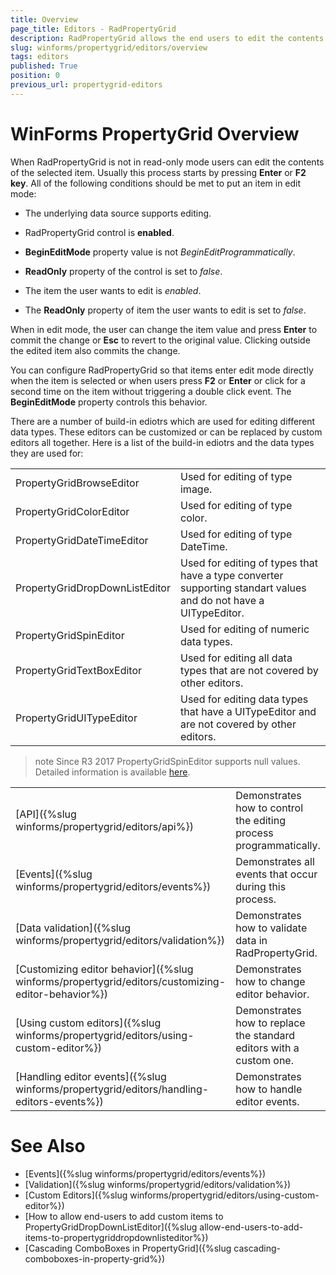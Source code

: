 ```yaml
---
title: Overview
page_title: Editors - RadPropertyGrid
description: RadPropertyGrid allows the end users to edit the contents of the selected item.
slug: winforms/propertygrid/editors/overview
tags: editors
published: True
position: 0
previous_url: propertygrid-editors
---
```


# WinForms PropertyGrid Overview

When RadPropertyGrid is not in read-only mode users can edit the contents of the selected item. Usually this process starts by pressing __Enter__ or __F2 key__. All of the following conditions should be met to put an item in edit mode:

* The underlying data source supports editing.

* RadPropertyGrid control is __enabled__.

* __BeginEditMode__ property value is not *BeginEditProgrammatically*.

* __ReadOnly__ property of the control is set to *false*.

* The item the user wants to edit is *enabled*.

* The __ReadOnly__ property of item the user wants to edit is set to *false*.

When in edit mode, the user can change the item value and press __Enter__ to commit the change or __Esc__ to revert to the original value. Clicking outside the edited item also commits the change.

You can configure RadPropertyGrid so that items enter edit mode directly when the item is selected or when users press __F2__ or __Enter__ or click for a second time on the item without triggering a double click event. The __BeginEditMode__ property controls this behavior.

There are a number of build-in ediotrs which are used for editing different data types. These editors can be customized or can be replaced by custom editors all together. Here is a list of the build-in ediotrs and the data types they are used for: 

|   |   |
|---|------|
|PropertyGridBrowseEditor|Used for editing of type image.|
|PropertyGridColorEditor|Used for editing of type color.|
|PropertyGridDateTimeEditor|Used for editing of type DateTime.|
|PropertyGridDropDownListEditor|Used for editing of types that have a type converter supporting standart values and do not have a UITypeEditor.|
|PropertyGridSpinEditor|Used for editing of numeric data types.|
|PropertyGridTextBoxEditor|Used for editing all data types that are not covered by other editors.|
|PropertyGridUITypeEditor|Used for editing data types that have a UITypeEditor and are not covered by other editors.|

>note Since R3 2017 PropertyGridSpinEditor supports null values. Detailed information is available [here](https://docs.telerik.com/devtools/winforms/controls/propertygrid/editors/customizing-editor-behavior#propertygridspineditor-null-values-support).

|   |   |
|---|------|
|[API]({%slug winforms/propertygrid/editors/api%})|Demonstrates how to control the editing process programmatically.|
|[Events]({%slug winforms/propertygrid/editors/events%})|Demonstrates all events that occur during this process.|
|[Data validation]({%slug winforms/propertygrid/editors/validation%})|Demonstrates how to validate data in RadPropertyGrid.|
|[Customizing editor behavior]({%slug winforms/propertygrid/editors/customizing-editor-behavior%})|Demonstrates how to change editor behavior.|
|[Using custom editors]({%slug winforms/propertygrid/editors/using-custom-editor%})|Demonstrates how to replace the standard editors with a custom one.|
|[Handling editor events]({%slug winforms/propertygrid/editors/handling-editors-events%})|Demonstrates how to handle editor events.|

# See Also

* [Events]({%slug winforms/propertygrid/editors/events%})
* [Validation]({%slug winforms/propertygrid/editors/validation%})
* [Custom Editors]({%slug winforms/propertygrid/editors/using-custom-editor%})
* [How to allow end-users to add custom items to PropertyGridDropDownListEditor]({%slug allow-end-users-to-add-items-to-propertygriddropdownlisteditor%})
* [Cascading ComboBoxes in PropertyGrid]({%slug cascading-comboboxes-in-property-grid%})
